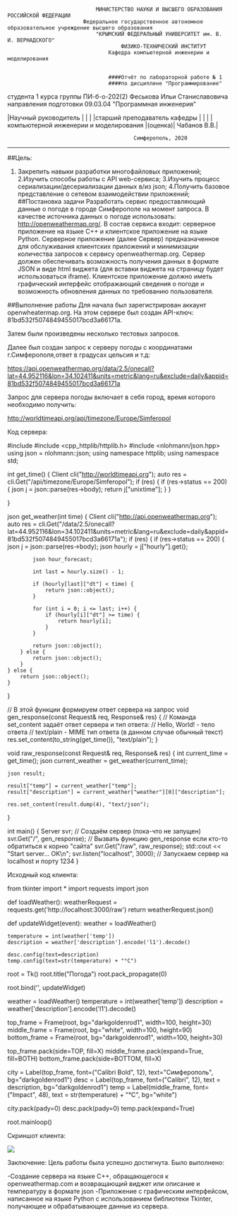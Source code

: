 								МИНИСТЕРСТВО НАУКИ И ВЫСШЕГО ОБРАЗОВАНИЯ РОССИЙСКОЙ ФЕДЕРАЦИИ
							Федеральное государственное автономное образовательное учреждение высшего образования
								"КРЫМСКИЙ ФЕДЕРАЛЬНЫЙ УНИВЕРСИТЕТ им. В. И. ВЕРНАДСКОГО"
										ФИЗИКО-ТЕХНИЧЕСКИЙ ИНСТИТУТ
									Кафедра компьютерной инженерии и моделирования


									####Отчёт по лабораторной работе № 1
									####по дисциплине "Программирование"


студента 1 курса группы ПИ-б-о-202(2)
Феськова Ильи Станиславовича
направления подготовки 09.03.04 "Программная инженерия"



|Научный руководитель			|	 | 		   |
|старший преподаватель кафедры		|	 |		   |
|компьютерной инженерии и моделирования	|(оценка)|     Чабанов В.В.|


											Симферополь, 2020
-----------------------------------------------------------------------------------------------------------------------------------------------------------------------------------------------------
##Цель:
1. Закрепить навыки разработки многофайловыx приложений;
2.Изучить способы работы с API web-сервиса;
3.Изучить процесс сериализации/десериализации данных в/из json;
4.Получить базовое представление о сетевом взаимодействии приложений;
##Постановка задачи
Разработать сервис предоставляющий данные о погоде в городе Симферополе на момент запроса. В качестве источника данных о погоде использовать: http://openweathermap.org/. В состав сервиса входит: серверное приложение на языке С++ и клиентское приложение на языке Python. Серверное приложение (далее Сервер) предназначенное для обслуживания клиентских приложений и минимизации количества запросов к сервису openweathermap.org. Сервер должен обеспечивать возможность получения данных в формате JSON и виде html виджета (для вставки виджета на страницу будет использоваться iframe). Клиентское приложение должно иметь графический интерфейс отображающий сведения о погоде и возможность обновления данных по требованию пользователя.

##Выполнение работы
Для начала был зарегистрирован аккаунт openwheatermap.org. На этом сервере был создан API-ключ: 81bd532f5074849455017bcd3a66171a.

Затем были произведены несколько тестовых запросов.

Далее был создан запрос к серверу погоды с координатами г.Симферополя,ответ в градусах цельсия и т.д:

https://api.openweathermap.org/data/2.5/onecall?lat=44.952116&lon=34.102411&units=metric&lang=ru&exclude=daily&appid=81bd532f5074849455017bcd3a66171a

Запрос для сервера погоды включает в себя город, время которого необходимо получить:

http://worldtimeapi.org/api/timezone/Europe/Simferopol

Код сервера:

#include <iostream>
#include <cpp_httplib/httplib.h>
#include <nlohmann/json.hpp>
using json = nlohmann::json;
using namespace httplib;
using namespace std;

int get_time() {
	Client cli("http://worldtimeapi.org");
	auto res = cli.Get("/api/timezone/Europe/Simferopol");
	if (res) {
		if (res->status == 200) {
			json j = json::parse(res->body);
			return j["unixtime"];
		}
	}

}

json get_weather(int time) {
	Client cli("http://api.openweathermap.org");
	auto res = cli.Get("/data/2.5/onecall?lat=44.952116&lon=34.102411&units=metric&lang=ru&exclude=daily&appid=81bd532f5074849455017bcd3a66171a");
	if (res) {
		if (res->status == 200) {
			json j = json::parse(res->body);
			json hourly = j["hourly"].get<json>();

			json hour_forecast;

			int last = hourly.size() - 1;

			if (hourly[last]["dt"] < time) {
				return json::object();
			}

			for (int i = 0; i <= last; i++) {
				if (hourly[i]["dt"] >= time) {
					return hourly[i];
				}
			}

			return json::object();
		} else {
			return json::object();
		}
	} else {
		return json::object();
	}
}

// В этой функции формируем ответ сервера на запрос
void gen_response(const Request& req, Response& res) {
	// Команда set_content задаёт ответ сервера и тип ответа:
	// Hello, World! - тело ответа
	// text/plain - MIME тип ответа (в данном случае обычный текст)
	res.set_content(to_string(get_time()), "text/plain");
}

void raw_response(const Request& req, Response& res) {
	int current_time = get_time();
	json current_weather = get_weather(current_time);

	json result;

	result["temp"] = current_weather["temp"];
	result["description"] = current_weather["weather"][0]["description"];

	res.set_content(result.dump(4), "text/json");
}

int main() {
	Server svr;                    // Создаём сервер (пока-что не запущен)
	svr.Get("/", gen_response);    // Вызвать функцию gen_response если кто-то обратиться к корню "сайта"
	svr.Get("/raw", raw_response);
	std::cout << "Start server... OK\n";
	svr.listen("localhost", 3000); // Запускаем сервер на localhost и порту 1234
}

Исходный код клиента:

from tkinter import *
import requests
import json

def loadWeather():
    weatherRequest = requests.get('http://localhost:3000/raw')
    return weatherRequest.json()

def updateWidget(event):
    weather = loadWeather()

    temperature = int(weather['temp'])
    description = weather['description'].encode('l1').decode()

    desc.config(text=description)
    temp.config(text=str(temperature) + "°C")

root = Tk()
root.title("Погода")
root.pack_propagate(0)

root.bind('<Button-3>', updateWidget)

weather = loadWeather()
temperature = int(weather['temp'])
description = weather['description'].encode('l1').decode()

top_frame = Frame(root, bg="darkgoldenrod1", width=100, height=30)
middle_frame = Frame(root, bg="white",  width=100, height=90)
bottom_frame = Frame(root, bg="darkgoldenrod1", width=100, height=30)

top_frame.pack(side=TOP, fill=X)
middle_frame.pack(expand=True, fill=BOTH)
bottom_frame.pack(side=BOTTOM, fill=X)


city = Label(top_frame, font=("Calibri Bold", 12), text="Симферополь", bg="darkgoldenrod1")
desc = Label(top_frame, font=("Calibri", 12), text = description, bg="darkgoldenrod1")
temp = Label(middle_frame, font=("Impact", 48), text = str(temperature) + "°C", bg="white")


city.pack(pady=0)
desc.pack(pady=0)
temp.pack(expand=True)


root.mainloop()

Скриншот клиента:

![](C:\Users\innap\Desktop\КФУ\Lab.PNG)

Заключение:
Цель работы была успешно достигнута. Было выполнено:

-Создание сервера на языке С++, обращающегося к openweathermap.com и возвращающий виджет или описание и температуру в формате json
-Приложение с графическим интерфейсом, написанное на языке Python с использованием библиотеки Tkinter, получающее и обрабатывающее данные из сервера.